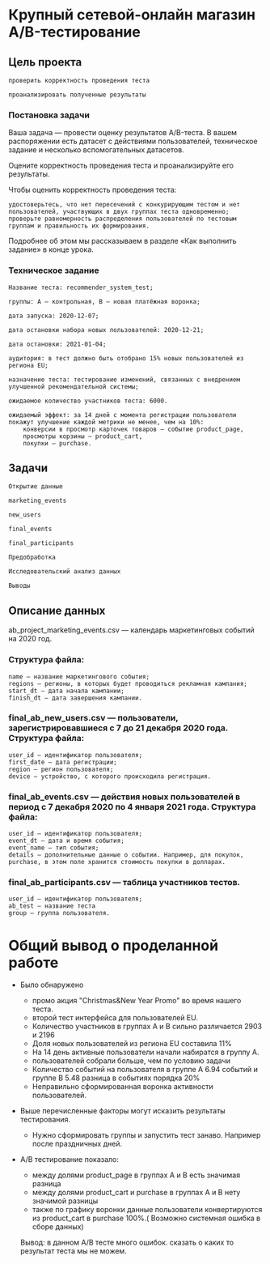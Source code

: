  
# Крупный сетевой-онлайн магазин  A/B-тестирование

## Цель проекта

    проверить корректность проведения теста

    проанализировать полученные результаты

  ### Постановка задачи

Ваша задача — провести оценку результатов A/B-теста. В вашем распоряжении есть датасет с действиями пользователей, техническое задание и несколько вспомогательных датасетов.

Оцените корректность проведения теста и проанализируйте его результаты.

Чтобы оценить корректность проведения теста:

    удостоверьтесь, что нет пересечений с конкурирующим тестом и нет пользователей, участвующих в двух группах теста одновременно;
    проверьте равномерность распределения пользователей по тестовым группам и правильность их формирования.

Подробнее об этом мы рассказываем в разделе «Как выполнить задание» в конце урока.
### Техническое задание

    Название теста: recommender_system_test;

    группы: А — контрольная, B — новая платёжная воронка;

    дата запуска: 2020-12-07;

    дата остановки набора новых пользователей: 2020-12-21;

    дата остановки: 2021-01-04;

    аудитория: в тест должно быть отобрано 15% новых пользователей из региона EU;

    назначение теста: тестирование изменений, связанных с внедрением улучшенной рекомендательной системы;

    ожидаемое количество участников теста: 6000.

    ожидаемый эффект: за 14 дней с момента регистрации пользователи покажут улучшение каждой метрики не менее, чем на 10%:
        конверсии в просмотр карточек товаров — событие product_page,
        просмотры корзины — product_cart,
        покупки — purchase.

## Задачи

    Открытие данные

    marketing_events

    new_users

    final_events

    final_participants

    Предобработка

    Исследовательский анализ данных

    Выводы

## Описание данных

ab_project_marketing_events.csv — календарь маркетинговых событий на 2020 год.

### Структура файла:

    name — название маркетингового события;
    regions — регионы, в которых будет проводиться рекламная кампания;
    start_dt — дата начала кампании;
    finish_dt — дата завершения кампании.

### final_ab_new_users.csv — пользователи, зарегистрировавшиеся с 7 до 21 декабря 2020 года. Структура файла:

    user_id — идентификатор пользователя;
    first_date — дата регистрации;
    region — регион пользователя;
    device — устройство, с которого происходила регистрация.

### final_ab_events.csv — действия новых пользователей в период с 7 декабря 2020 по 4 января 2021 года. Структура файла:

    user_id — идентификатор пользователя;
    event_dt — дата и время события;
    event_name — тип события;
    details — дополнительные данные о событии. Например, для покупок, purchase, в этом поле хранится стоимость покупки в долларах.

### final_ab_participants.csv — таблица участников тестов.

    user_id — идентификатор пользователя;
    ab_test — название теста
    group — группа пользователя.
    
 # Общий вывод о проделанной работе 

 - Было обнаружено 
      - промо акция "Christmas&New Year Promo" во время нашего теста.
      - второй тест интерфейса для пользователей EU.
      - Количество участников в группах А и В сильно различается 2903 и 2196
      - Доля новых пользователей из региона EU составила 11%
      - На 14 день активные пользователи начали набиратся в группу A.
      - пользователей собрали больше, чем по условию задачи
      - Количество событий на пользователя в группe A 6.94 событий и группе B  5.48
        разница в событиях порядка 20%
      - Неправильно сформированная воронка активности пользователей. 
      
 - Выше перечисленные факторы могут исказить результаты тестирования.
      - Нужно сформировать группы и запустить тест занаво. Например после праздничных дней. 
      
 - A/B тестирование показало:
      - между долями product_page  в группах A и B есть значимая разница
      - между долями product_cart и purchase  в группах A и B нету значимой разницы
      - также по графику воронки данные пользователи конвертируются из product_cart в purchase 100%.( Возможно системная ошибка в сборе данных) 
      
   Вывод: в данном A/B тесте много ошибок. сказать о каких то результат теста мы не можем. 
